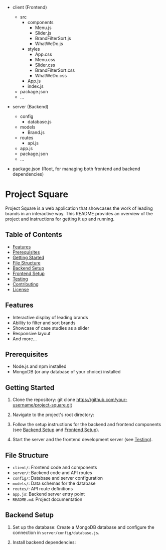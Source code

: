 - client (Frontend)
  - src
    - components
      - Menu.js
      - Slider.js
      - BrandFilterSort.js
      - WhatWeDo.js
    - styles
      - App.css
      - Menu.css
      - Slider.css
      - BrandFilterSort.css
      - WhatWeDo.css
    - App.js
    - index.js
  - package.json
  - ...

- server (Backend)
  - config
    - database.js
  - models
    - Brand.js
  - routes
    - api.js
  - app.js
  - package.json
  - ...

- package.json (Root, for managing both frontend and backend dependencies)

# Project Square

Project Square is a web application that showcases the work of leading brands in an interactive way. This README provides an overview of the project and instructions for getting it up and running.

## Table of Contents
- [Features](#features)
- [Prerequisites](#prerequisites)
- [Getting Started](#getting-started)
- [File Structure](#file-structure)
- [Backend Setup](#backend-setup)
- [Frontend Setup](#frontend-setup)
- [Testing](#testing)
- [Contributing](#contributing)
- [License](#license)

## Features
- Interactive display of leading brands
- Ability to filter and sort brands
- Showcase of case studies as a slider
- Responsive layout
- And more...

## Prerequisites
- Node.js and npm installed
- MongoDB (or any database of your choice) installed

## Getting Started
1. Clone the repository:
    git clone https://github.com/your-username/project-square.git
2. Navigate to the project's root directory:

3. Follow the setup instructions for the backend and frontend components (see [Backend Setup](#backend-setup) and [Frontend Setup](#frontend-setup)).

4. Start the server and the frontend development server (see [Testing](#testing)).

## File Structure
- `client/`: Frontend code and components
- `server/`: Backend code and API routes
- `config/`: Database and server configuration
- `models/`: Data schemas for the database
- `routes/`: API route definitions
- `app.js`: Backend server entry point
- `README.md`: Project documentation

## Backend Setup
1. Set up the database: Create a MongoDB database and configure the connection in `server/config/database.js`.

2. Install backend dependencies:
